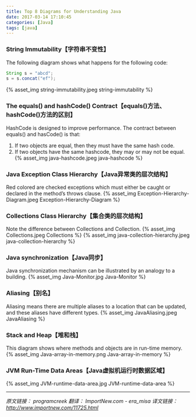 ```yaml
---
title: Top 8 Diagrams for Understanding Java
date: 2017-03-14 17:10:45
categories: [Java]
tags: [java]
---
```


### String Immutability【字符串不变性】
The following diagram shows what happens for the following code:
```java
String s = "abcd";
s = s.concat("ef");
```
<!--more-->

{% asset_img string-immutability.jpeg string-immutability %}

### The equals() and hashCode() Contract【equals()方法、hashCode()方法的区别】
HashCode is designed to improve performance. The contract between equals() and hasCode() is that:
1. If two objects are equal, then they must have the same hash code.
2. If two objects have the same hashcode, they may or may not be equal.
{% asset_img java-hashcode.jpeg java-hashcode %}

### Java Exception Class Hierarchy【Java异常类的层次结构】
Red colored are checked exceptions which must either be caught or declared in the method’s throws clause.
{% asset_img Exception-Hierarchy-Diagram.jpeg Exception-Hierarchy-Diagram %}

### Collections Class Hierarchy【集合类的层次结构】
Note the difference between Collections and Collection.
{% asset_img Collections.jpeg Collections %}
{% asset_img java-collection-hierarchy.jpeg java-collection-hierarchy %}

### Java synchronization【Java同步】
Java synchronization mechanism can be illustrated by an analogy to a building.
{% asset_img Java-Monitor.jpg Java-Monitor %}

### Aliasing【别名】
Aliasing means there are multiple aliases to a location that can be updated, and these aliases have different types.
{% asset_img JavaAliasing.jpeg JavaAliasing %}

### Stack and Heap【堆和栈】
This diagram shows where methods and objects are in run-time memory.
{% asset_img Java-array-in-memory.png Java-array-in-memory %}

### JVM Run-Time Data Areas【Java虚拟机运行时数据区域】
{% asset_img JVM-runtime-data-area.jpg JVM-runtime-data-area %}

***

*原文链接： programcreek 翻译： ImportNew.com - era_misa*
*译文链接： http://www.importnew.com/11725.html*